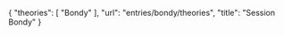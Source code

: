{
    "theories": [
        "Bondy"
    ],
    "url": "entries/bondy/theories",
    "title": "Session Bondy"
}